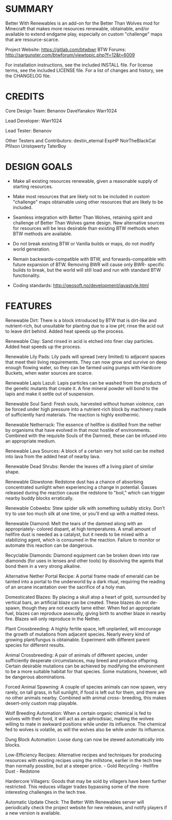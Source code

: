 # SUMMARY

Better With Renewables is an add-on for the Better Than Wolves mod for
Minecraft that makes more resources renewable, obtainable, and/or
available to extend endgame play, especially on custom "challenge" maps
that are resource-scarce.

Project Website: https://gitlab.com/btwbwr
BTW Forums: http://sargunster.com/btwforum/viewtopic.php?f=12&t=6009

For installation instructions, see the included INSTALL file.
For license terms, see the included LICENSE file.
For a list of changes and history, see the CHANGELOG file.

# CREDITS

Core Design Team:
	Benanov
	DaveYanakov
	Warr1024

Lead Developer:
	Warr1024

Lead Tester:
	Benanov

Other Testers and Contributors:
	destin_eternal
	ExpHP
	NoirTheBlackCat
	Pfilson
	Uristqwerty
	TaterBoy

# DESIGN GOALS

- Make all existing resources renewable, given a reasonable supply
  of starting resources.

- Make most resources that are likely not to be included in custom
  "challenge" maps obtainable using other resources that are likely
  to be included.

- Seamless integration with Better Than Wolves, retaining spirit and
  challenge of Better Than Wolves game design.  New alternative sources
  for resources will be less desirable than existing BTW methods
  when BTW methods are available.

- Do not break existing BTW or Vanilla builds or maps, do not modify
  world generation.


- Remain backwards-compatible with BTW, and forwards-compatible
  with future expansion of BTW.  Removing BWR will cause only BWR-
  specific builds to break, but the world will still load and run with
  standard BTW functionality.

- Coding standards: http://geosoft.no/development/javastyle.html

# FEATURES

Renewable Dirt:
	There is a block introduced by BTW that is dirt-like and
	nutrient-rich, but unsuitable for planting due to a low pH;
	rinse the acid out to leave dirt behind.  Added heat speeds up
	the process.

Renewable Clay:
	Sand rinsed in acid is etched into finer clay particles.
	Added heat speeds up the process.

Renewable Lily Pads:
	Lily pads will spread (very limited) to adjacent spaces that
	meet their living requirements.  They can now grow and survive
	on deep enough flowing water, so they can be farmed using pumps
	with Hardcore Buckets, when water sources are scarce.

Renewable Lapis Lazuli:
	Lapis particles can be washed from the products of the genetic
	mutants that create it. A fine mineral powder will bond to the
	lapis and make it settle out of suspension.

Renewable Soul Sand:
	Fresh souls, harvested without human violence, can be forced
	under high pressure into a nutrient-rich block by machinery made
	of sufficiently hard materials.  The reaction is highly
	exothermic.

Renewable Netherrack:
	The essence of hellfire is distilled from the nether by
	organisms that have evolved in that most hostile of
	environments.  Combined with the requisite Souls of the Damned,
	these can be infused into an appropriate medium.

Renewable Lava Sources:
	A block of a certain very hot solid can be melted into lava from
	the added heat of nearby lava.

Renewable Dead Shrubs:
	Render the leaves off a living plant of similar shape.

Renewable Glowstone:
	Redstone dust has a chance of absorbing concentrated sunlight
	when experiencing a change in potential.  Gasses released
	during the reaction cause the redstone to "boil," which can
	trigger nearby buddy blocks erratically.

Renewable Cobwebs:
	Stew spider silk with something suitably sticky.  Don't try to
	use too much silk at one time, or you'll end up with a matted
	mess.

Renewable Diamond:
	Melt the tears of the damned along with an appropriately-
	colored dopant, at high temperatures.  A small amount of
	hellfire dust is needed as a catalyst, but it needs to be mixed
	with a stabilizing agent, which is consumed in the reaction.
	Failure to monitor or automate this reaction can be dangerous.

Recyclable Diamonds:
	Diamond equipment can be broken down into raw diamonds (for uses
	in lenses and other tools) by dissolving the agents that bond
	them in a very strong alkaline.

Alternative Nether Portal Recipe:
	A portal frame made of emerald can be tainted into a portal to
	the underworld by a dark ritual, requiring the reading of an
	arcane incantation over the sacrifice of a holy man.

Domesticated Blazes:
	By placing a skull atop a heart of gold, surrounded by vertical
	bars, an artificial blaze can be created.  These blazes do not
	de-spawn, though they are not exactly tame either.  When fed an
	appropriate fuel, blazes can reproduce asexually, giving birth
	to another blaze in nearby fire.  Blazes will only reproduce
	in the Nether.

Plant Crossbreeding:
	A highly fertile space, left unplanted, will encourage the
	growth of mutations from adjacent species.  Nearly every kind of
	growing plant/fungus is obtainable.  Experiment with different
	parent species for different results.

Animal Crossbreeding:
	A pair of animals of different species, under sufficiently
	desperate circumstances, may breed and produce offspring.
	Certain desirable mutations can be achieved by modifying the
	environment to be a more suitable habitat for that species.
	Some mutations, however, will be dangerous abominations.

Forced Animal Spawning:
	A couple of species animals can now spawn, very rarely, on tall
	grass, in full sunlight, if food is left out for them, and there
	are no other animals nearby.  Combined with animal cross-
	breeding, this makes desert-only custom map playable.

Wolf Breeding Automation:
	When a certain organic chemical is fed to wolves with their
	food, it will act as an aphrodisiac, making the wolves willing
	to mate in awkward positions while under its influence.  The
	chemical fed to wolves is volatile, as will the wolves also be
	while under its influence.
	
Dung Block Automation:
	Loose dung can now be stewed automatically into blocks.

Low-Efficiency Recipes:
	Alternative recipes and techniques for producing resources with
	existing recipes using the millstone, earlier in the tech tree
	than normally possible, but at a steeper price.
		- Gold Recycling
		- Hellfire Dust
		- Redstone

Hardercore Villagers:
	Goods that may be sold by villagers have been further
	restricted.  This reduces villager trades bypassing some of the
	more interesting challenges in the tech tree.

Automatic Update Check:
	The Better With Renewables server will periodically check the
	project website for new releases, and notify players if a new
	version is available.
